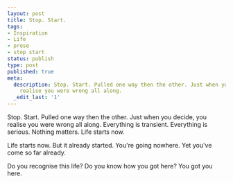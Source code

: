 ```yaml
---
layout: post
title: Stop. Start.
tags:
- Inspiration
- Life
- prose
- stop start
status: publish
type: post
published: true
meta:
  description: Stop. Start. Pulled one way then the other. Just when you decide, you
    realise you were wrong all along.
  _edit_last: '1'
---
```

Stop. Start.
Pulled one way then the other.
Just when you decide, you realise you were wrong all along.
Everything is transient.
Everything is serious. Nothing matters.
Life starts now.

Life starts now.
But it already started.
You're going nowhere.
Yet you've come so far already.

Do you recognise this life? Do you know how you got here?
You got you here.
